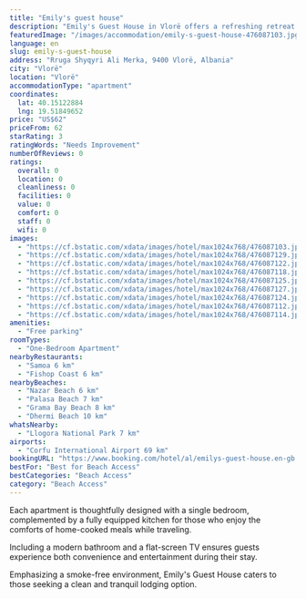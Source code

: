 ```yaml
---
title: "Emily's guest house"
description: "Emily's Guest House in Vlorë offers a refreshing retreat with its air-conditioned apartments with private balconies for a serene escape."
featuredImage: "/images/accommodation/emily-s-guest-house-476087103.jpg"
language: en
slug: emily-s-guest-house
address: "Rruga Shyqyri Ali Merka, 9400 Vlorë, Albania"
city: "Vlorë"
location: "Vlorë"
accommodationType: "apartment"
coordinates:
  lat: 40.15122884
  lng: 19.51849652
price: "US$62"
priceFrom: 62
starRating: 3
ratingWords: "Needs Improvement"
numberOfReviews: 0
ratings:
  overall: 0
  location: 0
  cleanliness: 0
  facilities: 0
  value: 0
  comfort: 0
  staff: 0
  wifi: 0
images:
  - "https://cf.bstatic.com/xdata/images/hotel/max1024x768/476087103.jpg?k=bc9c63e67bd4a8230fe81a0321f945e80907a90c27ea438fe18e54e31c8acd2a&o=&hp=1"
  - "https://cf.bstatic.com/xdata/images/hotel/max1024x768/476087129.jpg?k=a5589a4fe8eefbef52fe78c5145175e3e40f77b419188380c1532f0105f88991&o=&hp=1"
  - "https://cf.bstatic.com/xdata/images/hotel/max1024x768/476087122.jpg?k=0e3316ae548a6638c65dea2784a67f9d9938ce9b758d147efd3814e2aaec6595&o=&hp=1"
  - "https://cf.bstatic.com/xdata/images/hotel/max1024x768/476087118.jpg?k=eb5d0a1862084610ce3050d9e79f18a518be7526764177c5dabedf2ff6e44364&o=&hp=1"
  - "https://cf.bstatic.com/xdata/images/hotel/max1024x768/476087125.jpg?k=d995e3d245f4a3bc7059c87e5967e988fdd353718ecef0e0ecf91cc868085bcc&o=&hp=1"
  - "https://cf.bstatic.com/xdata/images/hotel/max1024x768/476087127.jpg?k=6c5abad977f2772664e6140c9d3ba62f88cef6210613eda7ef8c592ea3a4652d&o=&hp=1"
  - "https://cf.bstatic.com/xdata/images/hotel/max1024x768/476087124.jpg?k=29f6ec78fcd9d930d514be31ed7b2d3d0dacd2f6547ef3156811dd21adb45cd2&o=&hp=1"
  - "https://cf.bstatic.com/xdata/images/hotel/max1024x768/476087112.jpg?k=6f64ed55c2ef980d48524f1fa20b7c6a1b66dfae141c3a8480f2b3d50e36e286&o=&hp=1"
  - "https://cf.bstatic.com/xdata/images/hotel/max1024x768/476087114.jpg?k=9cf56d27e956e198cb9e863c18c9845218887dfc500398adb3fbf4f650429c51&o=&hp=1"
amenities:
  - "Free parking"
roomTypes:
  - "One-Bedroom Apartment"
nearbyRestaurants:
  - "Samoa 6 km"
  - "Fishop Coast 6 km"
nearbyBeaches:
  - "Nazar Beach 6 km"
  - "Palasa Beach 7 km"
  - "Grama Bay Beach 8 km"
  - "Dhermi Beach 10 km"
whatsNearby:
  - "Llogora National Park 7 km"
airports:
  - "Corfu International Airport 69 km"
bookingURL: "https://www.booking.com/hotel/al/emilys-guest-house.en-gb.html?aid=8035640"
bestFor: "Best for Beach Access"
bestCategories: "Beach Access"
category: "Beach Access"
---
```


Each apartment is thoughtfully designed with a single bedroom, complemented by a fully equipped kitchen for those who enjoy the comforts of home-cooked meals while traveling. 

Including a modern bathroom and a flat-screen TV ensures guests experience both convenience and entertainment during their stay. 

Emphasizing a smoke-free environment, Emily's Guest House caters to those seeking a clean and tranquil lodging option.